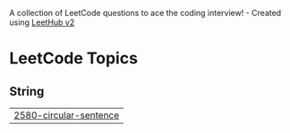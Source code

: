 A collection of LeetCode questions to ace the coding interview! - Created using [LeetHub v2](https://github.com/arunbhardwaj/LeetHub-2.0)
<!---LeetCode Topics Start-->
# LeetCode Topics
## String
|  |
| ------- |
| [2580-circular-sentence](https://github.com/Princechorasiya/leet_code/tree/master/2580-circular-sentence) |
<!---LeetCode Topics End-->